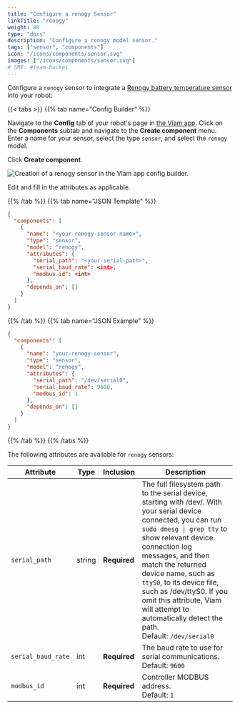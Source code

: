 ```yaml
---
title: "Configure a renogy Sensor"
linkTitle: "renogy"
weight: 80
type: "docs"
description: "Configure a renogy model sensor."
tags: ["sensor", "components"]
icon: "/icons/components/sensor.svg"
images: ["/icons/components/sensor.svg"]
# SME: #team-bucket
---
```


Configure a `renogy` sensor to integrate a [Renogy battery temperature sensor](https://www.amazon.com/Renogy-Battery-Temperature-Sensor-Controllers/dp/B07WMMJFWY) into your robot:

{{< tabs >}}
{{% tab name="Config Builder" %}}

Navigate to the **Config** tab of your robot's page in [the Viam app](https://app.viam.com).
Click on the **Components** subtab and navigate to the **Create component** menu.
Enter a name for your sensor, select the type `sensor`, and select the `renogy` model.

Click **Create component**.

![Creation of a renogy sensor in the Viam app config builder.](/components/sensor/renogy-sensor-ui-config.png)

Edit and fill in the attributes as applicable.

{{% /tab %}}
{{% tab name="JSON Template" %}}

```json {class="line-numbers linkable-line-numbers"}
{
  "components": [
    {
      "name": "<your-renogy-sensor-name>",
      "type": "sensor",
      "model": "renogy",
      "attributes": {
        "serial_path": "<your-serial-path>",
        "serial_baud_rate": <int>,
        "modbus_id": <int>
      },
      "depends_on": []
    }
  ]
}
```

{{% /tab %}}
{{% tab name="JSON Example" %}}

```json {class="line-numbers linkable-line-numbers"}
{
  "components": [
    {
      "name": "your-renogy-sensor",
      "type": "sensor",
      "model": "renogy",
      "attributes": {
        "serial_path": "/dev/serial0",
        "serial_baud_rate": 9600,
        "modbus_id": 1
      },
      "depends_on": []
    }
  ]
}
```

{{% /tab %}}
{{% /tabs %}}

The following attributes are available for `renogy` sensors:

| Attribute | Type | Inclusion | Description |
| --------- | ---- | --------- | ----------- |
| `serial_path` | string | **Required** | The full filesystem path to the serial device, starting with <file>/dev/</file>. With your serial device connected, you can run `sudo dmesg \| grep tty` to show relevant device connection log messages, and then match the returned device name, such as `ttyS0`, to its device file, such as <file>/dev/ttyS0</file>. If you omit this attribute, Viam will attempt to automatically detect the path.<br>Default: `/dev/serial0` |
| `serial_baud_rate` | int | **Required** | The baud rate to use for serial communications. <br> Default: `9600` |
| `modbus_id`  | int | **Required** | Controller MODBUS address. <br> Default: `1` |
